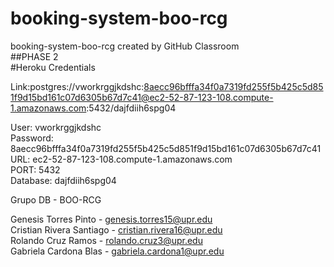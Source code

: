 # booking-system-boo-rcg <br />
booking-system-boo-rcg created by GitHub Classroom <br />
##PHASE 2 <br />
#Heroku Credentials <br />

Link:postgres://vworkrggjkdshc:8aecc96bfffa34f0a7319fd255f5b425c5d851f9d15bd161c07d6305b67d7c41@ec2-52-87-123-108.compute-1.amazonaws.com:5432/dajfdiih6spg04

User: vworkrggjkdshc <br />
Password: 8aecc96bfffa34f0a7319fd255f5b425c5d851f9d15bd161c07d6305b67d7c41 <br />
URL: ec2-52-87-123-108.compute-1.amazonaws.com <br />
PORT: 5432 <br />
Database: dajfdiih6spg04 <br />

Grupo DB - BOO-RCG <br />


Genesis Torres Pinto - genesis.torres15@upr.edu <br />
Cristian Rivera Santiago - cristian.rivera16@upr.edu <br />
Rolando Cruz Ramos - rolando.cruz3@upr.edu <br />
Gabriela Cardona Blas - gabriela.cardona1@upr.edu <br />
